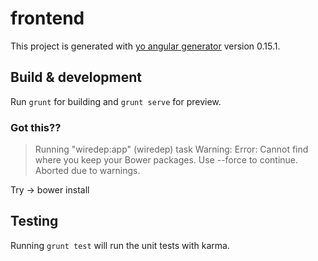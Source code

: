 # frontend

This project is generated with [yo angular generator](https://github.com/yeoman/generator-angular)
version 0.15.1.

## Build & development

Run `grunt` for building and `grunt serve` for preview.


### Got this??

> Running "wiredep:app" (wiredep) task
> Warning: Error: Cannot find where you keep your Bower packages. Use --force to continue.
> Aborted due to warnings.

Try ->
bower install


## Testing

Running `grunt test` will run the unit tests with karma.

